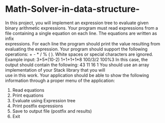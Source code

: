 # Math-Solver-in-data-structure-
In	 this	 project,	 you	 will	 implement an	 expression	 tree	 to	 evaluate	 given	
binary	 arithmetic	 expressions. Your	 program	 must	 read	 expressions	 from	 a	
file containing a	single	equation	on	each	line. The	equations	are	written	as	infix	
expressions. For	 each	 line	 the	 program	 should	 print	 the	 value	 resulting	 from	
evaluating	 the	 expression. Your	 program	 should	 support	 the	 following	
operations:	+	- *	/	%	(	).	White	spaces	or	special	characters	are	ignored.
Example	input:
3+5*(10-2)
1+1+1+1*8
100/3/2
100%3
In	this	case,	the	output	should	contain	the	following:
43
11
16
1
You	should	use	an	array	implementation	of	your	Stack	library	that	you	will	
use	in	this	work.
Your	application	should	be	able	to	show	the	following	information	through	
a	proper	menu	of	the	application:
1. Read	equations
2. Print	equations
3. Evaluate	using	Expression	tree
4. Print	postfix	expressions
5. Save	to	output	file (postfix	and	results)
6. Exit
